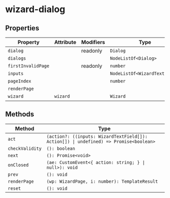 # wizard-dialog

## Properties

| Property           | Attribute | Modifiers | Type                          | Default |
|--------------------|-----------|-----------|-------------------------------|---------|
| `dialog`           |           | readonly  | `Dialog`                      |         |
| `dialogs`          |           |           | `NodeListOf<Dialog>`          |         |
| `firstInvalidPage` |           | readonly  | `number`                      |         |
| `inputs`           |           |           | `NodeListOf<WizardTextField>` |         |
| `pageIndex`        |           |           | `number`                      | 0       |
| `renderPage`       |           |           |                               |         |
| `wizard`           | `wizard`  |           | `Wizard`                      | []      |

## Methods

| Method          | Type                                             |
|-----------------|--------------------------------------------------|
| `act`           | `(action?: ((inputs: WizardTextField[]): Action[]) \| undefined) => Promise<boolean>` |
| `checkValidity` | `(): boolean`                                    |
| `next`          | `(): Promise<void>`                              |
| `onClosed`      | `(ae: CustomEvent<{ action: string; } \| null>): void` |
| `prev`          | `(): void`                                       |
| `renderPage`    | `(wp: WizardPage, i: number): TemplateResult`    |
| `reset`         | `(): void`                                       |
